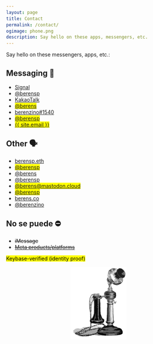 ```yaml
---
layout: page
title: Contact
permalink: /contact/
ogimage: phone.png
description: Say hello on these apps, messengers, etc.
---
```

Say hello on these messengers, apps, etc.:
## Messaging &#128172;
- <a href="https://signal.org" target="_blank">Signal</a>
- <a href="https://t.me/berensp" target="_blank"><i class="fab fa-telegram"></i></a> <a href="https://t.me/berensp" target="_blank">@berensp</a>
- <a href="https://www.kakaocorp.com/page/service/service/KakaoTalk?lang=ENG&tab=all" target="_blank">KakaoTalk</a>
- <mark><a href="https://keybase.io/berens" target="_blank"><i class="fab fa-keybase"></i></a></mark> <mark><a href="https://keybase.io/berens" target="_blank">@berens</a></mark>
- <a href="https://discordapp.com/users/181094465874821120" target="_blank"><i class="fab fa-discord"></i></a> <a href="https://discordapp.com/users/181094465874821120" target="_blank">berenzino#1540</a>
- <mark><a href="https://twitter.com/messages/compose?recipient_id=19028711" target="_blank"><i class="fab fa-twitter"></i></a></mark> <mark><a href="https://twitter.com/messages/compose?recipient_id=19028711" target="_blank">@berensp</a></mark>
- <mark><a href="mailto:{{ site.email }}"><i class="far fa-envelope"></i></a></mark> <mark><a href="mailto:{{ site.email }}">{{ site.email }}</a></mark>

## Other &#128483;
- <a href="https://app.ens.domains/name/berensp.eth/details" target="_blank"><i class="fab fa-ethereum"></i></a> <a href="https://app.ens.domains/name/berensp.eth/details" target="_blank">berensp.eth</a>
- <mark><a href="https://twitter.com/berensp" target="_blank"><i class="fab fa-twitter"></i></a></mark> <mark><a href="https://twitter.com/berensp" target="_blank">@berensp</a></mark>
- <a href="https://angel.co/berens" target="_blank"><i class="fab fa-angellist"></i></a> <a href="https://angel.co/berens" target="_blank">@berens</a>
- <a href="https://linkedin.com/in/berensp" target="_blank"><i class="fab fa-linkedin-in"></i></a> <a href="https://linkedin.com/in/berensp" target="_blank">@berensp</a>
- <mark><a rel="me" href="https://mastodon.cloud/@berens"><i class="fab fa-mastodon"></i></a></mark> <mark><a rel="me" href="https://mastodon.cloud/@berens" target="_blank">@berens@mastodon.cloud</a></mark>
- <mark><a href="https://reddit.com/user/berensp" target="_blank"><i class="fab fa-reddit"></i></a></mark> <mark><a href="https://reddit.com/user/berensp" target="_blank">@berensp</a></mark>
- <a href="https://berens.co/feed.xml" target="_blank"><i class="fas fa-rss"></i></a> <a href="https://berens.co/feed.xml" target="_blank">berens.co</a>
- <a href="https://www.strava.com/athletes/berenzino" target="_blank"><i class="fab fa-strava"></i></a> <a href="https://www.strava.com/athletes/berenzino" target="_blank">@berenzino</a>

## No se puede ⛔
- <i class="fab fa-apple"></i> <strike>iMessage</strike>
- <a href="../fb"><i class="fab fa-facebook"></i></a> <strike><a href="../fb">Meta products/platforms</a></strike>

<mark><span class="muted small">Keybase-verified (identity proof)</span></mark>

<center><img src="/assets/og/phone.png" alt="phone" width="30%" height="30%"></center>